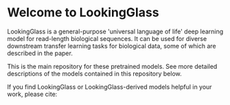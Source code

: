 # Welcome to LookingGlass 

LookingGlass is a general-purpose 'universal language of life' deep learning model for read-length biological sequences. It can be used for diverse downstream transfer learning tasks for biological data, some of which are described in the paper.

This is the main repository for these pretrained models. See more detailed descriptions of the models contained in this repository below.

If you find LookingGlass or LookingGlass-derived models helpful in your work, please cite:

